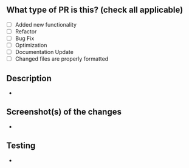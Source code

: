 ## What type of PR is this? (check all applicable)

- [ ] Added new functionality
- [ ] Refactor
- [ ] Bug Fix
- [ ] Optimization
- [ ] Documentation Update
- [ ] Changed files are properly formatted

## Description
- 

## Screenshot(s) of the changes
-

## Testing
-
